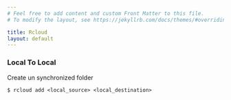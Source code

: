 ```yaml
---
# Feel free to add content and custom Front Matter to this file.
# To modify the layout, see https://jekyllrb.com/docs/themes/#overriding-theme-defaults

title: Rcloud
layout: default
---
```


### Local To Local
Create un synchronized folder
```
$ rcloud add <local_source> <local_destination>
```